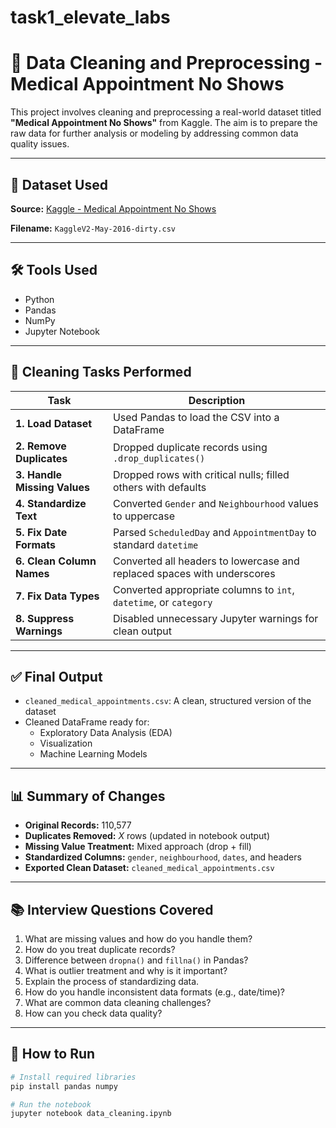 # task1_elevate_labs
# 🧼 Data Cleaning and Preprocessing - Medical Appointment No Shows

This project involves cleaning and preprocessing a real-world dataset titled **"Medical Appointment No Shows"** from Kaggle. The aim is to prepare the raw data for further analysis or modeling by addressing common data quality issues.

---

## 📁 Dataset Used
**Source:** [Kaggle - Medical Appointment No Shows](https://www.kaggle.com/datasets/joniarroba/noshowappointments)

**Filename:** `KaggleV2-May-2016-dirty.csv`

---

## 🛠️ Tools Used
- Python
- Pandas
- NumPy
- Jupyter Notebook

---

## 🧾 Cleaning Tasks Performed

| Task | Description |
|------|-------------|
| **1. Load Dataset** | Used Pandas to load the CSV into a DataFrame |
| **2. Remove Duplicates** | Dropped duplicate records using `.drop_duplicates()` |
| **3. Handle Missing Values** | Dropped rows with critical nulls; filled others with defaults |
| **4. Standardize Text** | Converted `Gender` and `Neighbourhood` values to uppercase |
| **5. Fix Date Formats** | Parsed `ScheduledDay` and `AppointmentDay` to standard `datetime` |
| **6. Clean Column Names** | Converted all headers to lowercase and replaced spaces with underscores |
| **7. Fix Data Types** | Converted appropriate columns to `int`, `datetime`, or `category` |
| **8. Suppress Warnings** | Disabled unnecessary Jupyter warnings for clean output |

---

## ✅ Final Output

- `cleaned_medical_appointments.csv`: A clean, structured version of the dataset
- Cleaned DataFrame ready for:
  - Exploratory Data Analysis (EDA)
  - Visualization
  - Machine Learning Models

---

## 📊 Summary of Changes

- **Original Records:** 110,577
- **Duplicates Removed:** *X* rows (updated in notebook output)
- **Missing Value Treatment:** Mixed approach (drop + fill)
- **Standardized Columns:** `gender`, `neighbourhood`, `dates`, and headers
- **Exported Clean Dataset:** `cleaned_medical_appointments.csv`

---

## 📚 Interview Questions Covered

1. What are missing values and how do you handle them?
2. How do you treat duplicate records?
3. Difference between `dropna()` and `fillna()` in Pandas?
4. What is outlier treatment and why is it important?
5. Explain the process of standardizing data.
6. How do you handle inconsistent data formats (e.g., date/time)?
7. What are common data cleaning challenges?
8. How can you check data quality?

---

## 📎 How to Run

```bash
# Install required libraries
pip install pandas numpy

# Run the notebook
jupyter notebook data_cleaning.ipynb
